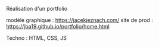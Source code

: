 Réalisation d'un portfolio

modèle graphique : https://jacekjeznach.com/
site de prod : https://jba19.github.io/portfolio/home.html

Techno : HTML, CSS, JS
